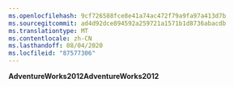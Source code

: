 ```yaml
---
ms.openlocfilehash: 9cf726588fce8e41a74ac472f79a9fa97a413d7b
ms.sourcegitcommit: ad4d92dce894592a259721a1571b1d8736abacdb
ms.translationtype: MT
ms.contentlocale: zh-CN
ms.lasthandoff: 08/04/2020
ms.locfileid: "87577306"
---
```

  <span data-ttu-id="3165b-101">**AdventureWorks2012**</span><span class="sxs-lookup"><span data-stu-id="3165b-101">**AdventureWorks2012**</span></span>  